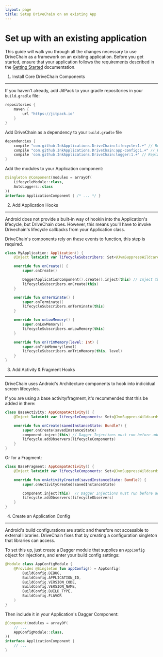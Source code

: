 ```yaml
---
layout: page
title: Setup DriveChain on an existing App
---
```


Set up with an existing application
===================================

This guide will walk you through all the changes necessary to use DriveChain
as a framework on an existing application.
Before you get started, ensure that your application follows the requirements
described in the [Getting Started] documentation.

[Getting Started]:/start 

1) Install Core DriveChain Components
-------------------------------------

If you haven't already, add JitPack to your gradle repositories in your `build.gradle` file:

```gradle
repositories {
    maven {
        url "https://jitpack.io"
    }
}
```

Add DriveChain as a dependency to your `build.gradle` file

```gradle
dependencies {
    compile "com.github.InkApplications.DriveChain:lifecycle:1.+" // Replace with exact version
    compile "com.github.InkApplications.DriveChain:app-config:1.+" // Replace with exact version
    compile 'com.github.InkApplications.DriveChain:logger:1.+' // Replace with exact version
}
```
Add the modules to your Application component:

```kotlin
@Singleton @Component(modules = arrayOf(
    LifecycleModule::class,
    AutoLoggers::class
))
interface ApplicationComponent { /* ... */ }
```

2) Add Application Hooks
------------------------

Android does not provide a built-in way of hookin into the Application's 
lifecycle, but DriveChain does. However, this means you'll have to invoke 
Drivechain's lifecycle callbacks from your Application class.

DriveChain's components rely on these events to function, this step is required.

```kotlin
class MyApplication: Application() {
    @Inject lateinit var lifecycleSubscribers: Set<@JvmSuppressWildcards ApplicationLifecycleSubscriber>

    override fun onCreate() {
        super.onCreate()

        DaggerApplicationComponent().create().inject(this) // Inject the application with Dagger before calling Lifecycles
        lifecycleSubscribers.onCreate(this)
    }

    override fun onTerminate() {
        super.onTerminate()
        lifecycleSubscribers.onTerminate(this)
    }

    override fun onLowMemory() {
        super.onLowMemory()
        lifecycleSubscribers.onLowMemory(this)
    }

    override fun onTrimMemory(level: Int) {
        super.onTrimMemory(level)
        lifecycleSubscribers.onTrimMemory(this, level)
    }
}
```

3) Add Activity & Fragment Hooks
--------------------------------

DriveChain uses Android's Architecture components to hook into indicidual
screen lifecycles.

If you are using a base activity/fragment, it's recommended that this be 
added in there:

```kotlin
class BaseActivity: AppCompatActivity() {
    @Inject lateinit var lifecycleComponents: Set<@JvmSuppressWildcards LifecycleObserver>

    override fun onCreate(savedInstanceState: Bundle?) {
        super.onCreate(savedInstanceState)
        component.inject(this) // Dagger Injections must run before adding observers.
        lifecycle.addObservers(lifecycleComponents)
    }
}
```

Or for a Fragment:

```kotlin
class BaseFragment: AppCompatActivity() {
    @Inject lateinit var lifecycleComponents: Set<@JvmSuppressWildcards LifecycleObserver>

    override fun onActivityCreated(savedInstanceState: Bundle?) {
        super.onActivityCreated(savedInstanceState)

        component.inject(this)  // Dagger Injections must run before adding observers.
        lifecycle.addObservers(lifecycleObservers)
    }
}
```

4) Create an Application Config
-------------------------------

Android's build configurations are static and therefore not accessible
to external libraries. DriveChain fixes that by creating a configuration
singleton that libraries can access.

To set this up, just create a Dagger module that supplies an `AppConfig`
object for injections, and enter your build config settings:

```kotlin
@Module class AppConfigModule {
    @Provides @Singleton fun appConfig() = AppConfig(
        BuildConfig.DEBUG,
        BuildConfig.APPLICATION_ID,
        BuildConfig.VERSION_CODE,
        BuildConfig.VERSION_NAME,
        BuildConfig.BUILD_TYPE,
        BuildConfig.FLAVOR
    )
}
```

Then include it in your Application's Dagger Component:

```kotlin
@Component(modules = arrayOf(
    // ...
    AppConfigModule::class,
))
interface ApplicationComponent {
    // ...
}
```